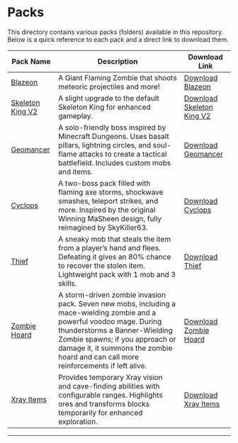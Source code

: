 # Packs

This directory contains various packs (folders) available in this repository. Below is a quick reference to each pack and a direct link to download them.

| Pack Name                                          | Description                                                               | Download Link                                                                                                                       |
|----------------------------------------------------|---------------------------------------------------------------------------|-------------------------------------------------------------------------------------------------------------------------------------|
| [Blazeon](Blazeon)                                  | A Giant Flaming Zombie that shoots meteoric projectiles and more!        | [Download Blazeon](https://downgit.github.io/#/home?url=https://github.com/SkyKiller6363/Skys-Mobs/new/main/Packs/Blazeon)             |
| [Skeleton King V2](SkeletonKingV2)                 | A slight upgrade to the default Skeleton King for enhanced gameplay.      | [Download Skeleton King V2](https://downgit.github.io/#/home?url=https://github.com/SkyKiller6363/Skys-Mobs/tree/main/Packs/SkeletonKingV2) |
| [Geomancer](Geomancer)                             | A solo-friendly boss inspired by Minecraft Dungeons. Uses basalt pillars, lightning circles, and soul-flame attacks to create a tactical battlefield. Includes custom mobs and items. | [Download Geomancer](https://downgit.github.io/#/home?url=https://github.com/SkyKiller6363/Skys-Mobs/tree/main/Packs/Geomancer) |
| [Cyclops](Cyclops)                                  | A two-boss pack filled with flaming axe storms, shockwave smashes, teleport strikes, and more. Inspired by the original Winning MaSheen design, fully reimagined by SkyKiller63. | [Download Cyclops](https://downgit.github.io/#/home?url=https://github.com/SkyKiller6363/Skys-Mobs/tree/main/Packs/Cyclops)        |
| [Thief](Thief)                                     | A sneaky mob that steals the item from a player’s hand and flees. Defeating it gives an 80% chance to recover the stolen item. Lightweight pack with 1 mob and 3 skills. | [Download Thief](https://downgit.github.io/#/home?url=https://github.com/SkyKiller6363/Skys-Mobs/tree/main/Packs/Thief)               |
| [Zombie Hoard](ZombieHoard)                        | A storm-driven zombie invasion pack. Seven new mobs, including a mace-wielding zombie and a powerful voodoo mage. During thunderstorms a Banner-Wielding Zombie spawns; if you approach or damage it, it summons the zombie hoard and can call more reinforcements if left alive. | [Download Zombie Hoard](https://downgit.github.io/#/home?url=https://github.com/SkyKiller6363/Skys-Mobs/tree/main/Packs/ZombieHoard) |
| [Xray Items](Xray)                                 | Provides temporary Xray vision and cave-finding abilities with configurable ranges. Highlights ores and transforms blocks temporarily for enhanced exploration. | [Download Xray Items](https://downgit.github.io/#/home?url=https://github.com/SkyKiller6363/Skys-Mobs/tree/main/Packs/Xray)          |

---
